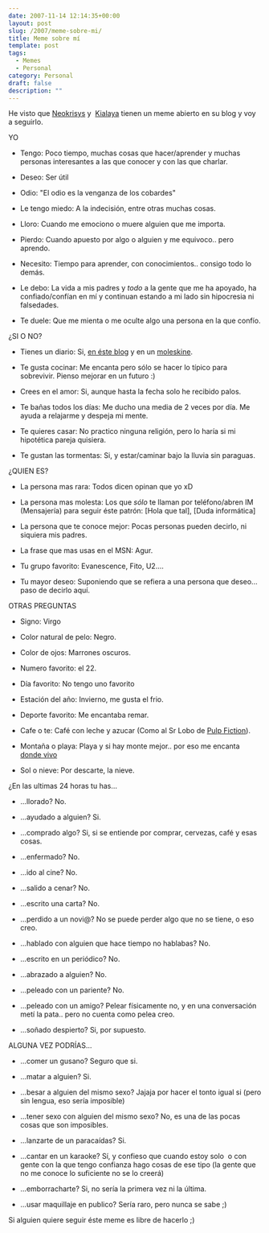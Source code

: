 ```yaml
---
date: 2007-11-14 12:14:35+00:00
layout: post
slug: /2007/meme-sobre-mi/
title: Meme sobre mí
template: post
tags:
  - Memes
  - Personal
category: Personal
draft: false
description: ""
---
```


He visto que [Neokrisys](http://neokrisys.com/2007/11/14/cosas-sobre-mi/) y  [Kialaya](http://kialaya.blogspot.com/2007/11/meme-interrogatorio-de-tercer-grado.html) tienen un meme abierto en su blog y voy a seguirlo.

YO



	
  * Tengo: Poco tiempo, muchas cosas que hacer/aprender y muchas personas interesantes a las que conocer y con las que charlar.

	
  * Deseo: Ser útil

	
  * Odio: "El odio es la venganza de los cobardes"

	
  * Le tengo miedo: A la indecisión, entre otras muchas cosas.

	
  * Lloro: Cuando me emociono o muere alguien que me importa.

	
  * Pierdo: Cuando apuesto por algo o alguien y me equivoco.. pero aprendo.

	
  * Necesito: Tiempo para aprender, con conocimientos.. consigo todo lo demás.

	
  * Le debo: La vida a mis padres y _todo_ a la gente que me ha apoyado, ha confiado/confían en mí y continuan estando a mi lado sin hipocresia ni falsedades.

	
  * Te duele: Que me mienta o me oculte algo una persona en la que confío.


¿SI O NO?



	
  * Tienes un diario: Si, [en éste blog](/category/personal/diario/) y en un [moleskine](http://es.wikipedia.org/wiki/Moleskine).

	
  * Te gusta cocinar: Me encanta pero sólo se hacer lo típico para sobrevivir. Pienso mejorar en un futuro :)

	
  * Crees en el amor: Si, aunque hasta la fecha solo he recibido palos.

	
  * Te bañas todos los días: Me ducho una media de 2 veces por día. Me ayuda a relajarme y despeja mi mente.

	
  * Te quieres casar: No practico ninguna religión, pero lo haría si mi hipotética pareja quisiera.

	
  * Te gustan las tormentas: Si, y estar/caminar bajo la lluvia sin paraguas.


¿QUIEN ES?



	
  * La persona mas rara: Todos dicen opinan que yo xD

	
  * La persona mas molesta: Los que _sólo_ te llaman por teléfono/abren IM (Mensajería) para seguir éste patrón: [Hola que tal], [Duda informática]

	
  * La persona que te conoce mejor: Pocas personas pueden decirlo, ni siquiera mis padres.

	
  * La frase que mas usas en el MSN: Agur.

	
  * Tu grupo favorito: Evanescence, Fito, U2....

	
  * Tu mayor deseo: Suponiendo que se refiera a una persona que deseo... paso de decirlo aquí.


OTRAS PREGUNTAS



	
  * Signo: Virgo

	
  * Color natural de pelo: Negro.

	
  * Color de ojos: Marrones oscuros.

	
  * Numero favorito: el 22.

	
  * Día favorito: No tengo uno favorito

	
  * Estación del año: Invierno, me gusta el frio.

	
  * Deporte favorito: Me encantaba remar.

	
  * Cafe o te: Café con leche y azucar (Como al Sr Lobo de [Pulp Fiction](http://es.wikipedia.org/wiki/Pulp_Fiction)).

	
  * Montaña o playa: Playa y si hay monte mejor.. por eso me encanta [donde vivo](http://www.destinospaisvasco.com/naturaleza.php)

	
  * Sol o nieve: Por descarte, la nieve.


¿En las ultimas 24 horas tu has…



	
  * …llorado? No.

	
  * …ayudado a alguien? Si.

	
  * …comprado algo? Si, si se entiende por comprar, cervezas, café y esas cosas.

	
  * …enfermado? No.

	
  * …ido al cine? No.

	
  * …salido a cenar? No.

	
  * …escrito una carta? No.

	
  * …perdido a un novi@? No se puede perder algo que no se tiene, o eso creo.

	
  * …hablado con alguien que hace tiempo no hablabas? No.

	
  * …escrito en un periódico? No.

	
  * …abrazado a alguien? No.

	
  * …peleado con un pariente? No.

	
  * …peleado con un amigo? Pelear físicamente no, y en una conversación metí la pata.. pero no cuenta como pelea creo.

	
  * …soñado despierto? Si, por supuesto.


ALGUNA VEZ PODRÍAS…



	
  * …comer un gusano? Seguro que si.

	
  * …matar a alguien? Si.

	
  * …besar a alguien del mismo sexo? Jajaja por hacer el tonto igual si (pero sin lengua, eso sería imposible)

	
  * …tener sexo con alguien del mismo sexo? No, es una de las pocas cosas que son imposibles.

	
  * …lanzarte de un paracaídas? Si.

	
  * …cantar en un karaoke? Sí, y confieso que cuando estoy solo  o con gente con la que tengo confianza hago cosas de ese tipo (la gente que no me conoce lo suficiente no se lo creerá)

	
  * …emborracharte? Si, no sería la primera vez ni la última.

	
  * …usar maquillaje en publico? Sería raro, pero nunca se sabe ;)


Si alguien quiere seguir éste meme es libre de hacerlo ;)
